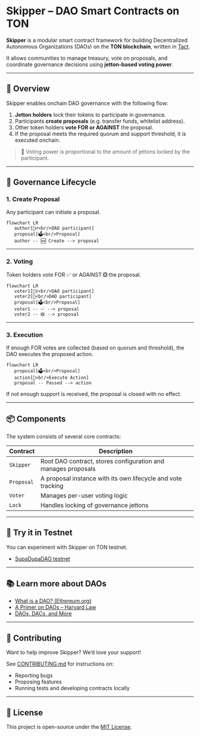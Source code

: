 # Skipper – DAO Smart Contracts on TON

**Skipper** is a modular smart contract framework for building Decentralized Autonomous Organizations (DAOs) on the **TON blockchain**, written in [Tact](https://tact-lang.org).

It allows communities to manage treasury, vote on proposals, and coordinate governance decisions using **jetton-based voting power**.

---

## 🚀 Overview

Skipper enables onchain DAO governance with the following flow:

1. **Jetton holders** lock their tokens to participate in governance.
2. Participants **create proposals** (e.g. transfer funds, whitelist address).
3. Other token holders **vote FOR or AGAINST** the proposal.
4. If the proposal meets the required quorum and support threshold, it is executed onchain.

> 🧠 Voting power is proportional to the amount of jettons locked by the participant.

---

## 🔁 Governance Lifecycle

### 1. Create Proposal

Any participant can initiate a proposal.

```mermaid
flowchart LR
   author[🙋‍♂️<br/>DAO participant]
   proposal[🗳️<br/>Proposal]
   author -- 🆕 Create --> proposal
````

---

### 2. Voting

Token holders vote FOR ✅ or AGAINST ❎ the proposal.

```mermaid
flowchart LR
   voter1[🙋‍♀️<br/>DAO participant]
   voter2[🙋<br/>DAO participant]
   proposal[🗳️<br/>Proposal]
   voter1 -- ✅ --> proposal
   voter2 -- ❎ --> proposal
```

---

### 3. Execution

If enough FOR votes are collected (based on quorum and threshold), the DAO executes the proposed action.

```mermaid
flowchart LR
   proposal[🗳️<br/>Proposal]
   action[💸<br/>Execute Action]
   proposal -- Passed --> action
```

If not enough support is received, the proposal is closed with no effect.

---

## 📦 Components

The system consists of several core contracts:

| Contract   | Description                                                   |
| ---------- | ------------------------------------------------------------- |
| `Skipper`  | Root DAO contract, stores configuration and manages proposals |
| `Proposal` | A proposal instance with its own lifecycle and vote tracking  |
| `Voter`    | Manages per-user voting logic                                 |
| `Lock`     | Handles locking of governance jettons                         |

---

## 🧪 Try it in Testnet

You can experiment with Skipper on TON testnet.

* [SupaDupaDAO testnet](http://dao.supadupa.space)

---

## 📚 Learn more about DAOs

* [What is a DAO? (Ethereum.org)](https://ethereum.org/en/dao/)
* [A Primer on DAOs – Harvard Law](https://corpgov.law.harvard.edu/2022/09/17/a-primer-on-daos/)
* [DAOs, DACs, and More](https://blog.ethereum.org/2014/05/06/daos-dacs-das-and-more-an-incomplete-terminology-guide)

---

## 🤝 Contributing

Want to help improve Skipper? We’d love your support!

See [CONTRIBUTING.md](CONTRIBUTING.md) for instructions on:

* Reporting bugs
* Proposing features
* Running tests and developing contracts locally

---

## 📜 License

This project is open-source under the [MIT License](LICENSE).